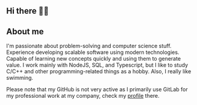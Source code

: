 ## Hi there 🏊‍♂️

## About me
I'm passionate about problem-solving and computer science stuff. Experience developing scalable software using modern technologies. Capable of learning new concepts quickly and using them to generate value. I work mainly with NodeJS, SQL, and Typescript, but I like to study C/C++ and other programming-related things as a hobby. Also, I really like swimming.

Please note that my GitHub is not very active as I primarily use GitLab for my professional work at my company, check my [profile](https://gitlab.com/GJakobi) there.
<!--
**GJakobi/GJakobi** is a ✨ _special_ ✨ repository because its `README.md` (this file) appears on your GitHub profile.

Here are some ideas to get you started:

- 🔭 I’m currently working on ...
- 🌱 I’m currently learning ...
- 👯 I’m looking to collaborate on ...
- 🤔 I’m looking for help with ...
- 💬 Ask me about ...
- 📫 How to reach me: ...
- 😄 Pronouns: ...
- ⚡ Fun fact: ...
-->
